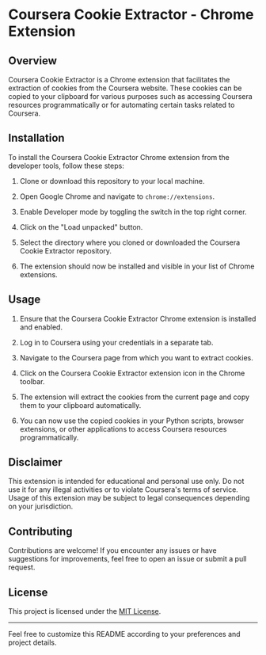 # Coursera Cookie Extractor - Chrome Extension

## Overview

Coursera Cookie Extractor is a Chrome extension that facilitates the extraction of cookies from the Coursera website. These cookies can be copied to your clipboard for various purposes such as accessing Coursera resources programmatically or for automating certain tasks related to Coursera.

## Installation

To install the Coursera Cookie Extractor Chrome extension from the developer tools, follow these steps:

1. Clone or download this repository to your local machine.

2. Open Google Chrome and navigate to `chrome://extensions`.

3. Enable Developer mode by toggling the switch in the top right corner.

4. Click on the "Load unpacked" button.

5. Select the directory where you cloned or downloaded the Coursera Cookie Extractor repository.

6. The extension should now be installed and visible in your list of Chrome extensions.

## Usage

1. Ensure that the Coursera Cookie Extractor Chrome extension is installed and enabled.

2. Log in to Coursera using your credentials in a separate tab.

3. Navigate to the Coursera page from which you want to extract cookies.

4. Click on the Coursera Cookie Extractor extension icon in the Chrome toolbar.

5. The extension will extract the cookies from the current page and copy them to your clipboard automatically.

6. You can now use the copied cookies in your Python scripts, browser extensions, or other applications to access Coursera resources programmatically.

## Disclaimer

This extension is intended for educational and personal use only. Do not use it for any illegal activities or to violate Coursera's terms of service. Usage of this extension may be subject to legal consequences depending on your jurisdiction.

## Contributing

Contributions are welcome! If you encounter any issues or have suggestions for improvements, feel free to open an issue or submit a pull request.

## License

This project is licensed under the [MIT License](LICENSE).

---
Feel free to customize this README according to your preferences and project details.
